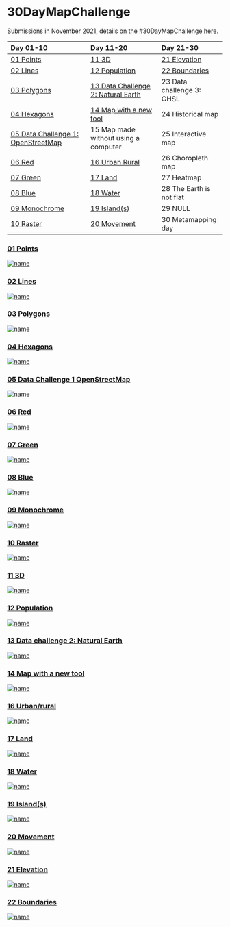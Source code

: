 # 30DayMapChallenge

Submissions in November 2021, details on the #30DayMapChallenge [here](https://github.com/tjukanovt/30DayMapChallenge).

| Day 01-10 | Day 11-20 | Day 21-30 |
| :--- | :--- | :--- |
| [01 Points](https://github.com/leeolney3/30DayMapChallenge/tree/main/01_points) | [11 3D](https://github.com/leeolney3/30DayMapChallenge/tree/main/11_3D) | [21 Elevation](https://github.com/leeolney3/30DayMapChallenge/tree/main/21_elevation) |
| [02 Lines](https://github.com/leeolney3/30DayMapChallenge/tree/main/02_lines) | [12 Population](https://github.com/leeolney3/30DayMapChallenge/tree/main/12_population) | [22 Boundaries](https://github.com/leeolney3/30DayMapChallenge/tree/main/22_boundaries) |
| [03 Polygons](https://github.com/leeolney3/30DayMapChallenge/tree/main/03_polygons) | [13 Data Challenge 2: Natural Earth](https://github.com/leeolney3/30DayMapChallenge/tree/main/13_ne) | 23 Data challenge 3: GHSL |
| [04 Hexagons](https://github.com/leeolney3/30DayMapChallenge/tree/main/04_hexagons) | [14 Map with a new tool](https://github.com/leeolney3/30DayMapChallenge/tree/main/14_new_tool) | 24 Historical map |
| [05 Data Challenge 1: OpenStreetMap](https://github.com/leeolney3/30DayMapChallenge/tree/main/05_OSM) | 15 Map made without using a computer | 25 Interactive map |
| [06 Red](https://github.com/leeolney3/30DayMapChallenge/tree/main/06_red) | [16 Urban Rural](https://github.com/leeolney3/30DayMapChallenge/tree/main/16_urban_rural) | 26 Choropleth map |
| [07 Green](https://github.com/leeolney3/30DayMapChallenge/tree/main/07_green) | [17 Land](https://github.com/leeolney3/30DayMapChallenge/tree/main/17_land) | 27 Heatmap |
| [08 Blue](https://github.com/leeolney3/30DayMapChallenge/tree/main/08_blue) | [18 Water](https://github.com/leeolney3/30DayMapChallenge/tree/main/18_water) | 28 The Earth is not flat |
| [09 Monochrome](https://github.com/leeolney3/30DayMapChallenge/tree/main/09_monochrome) | [19 Island(s)](https://github.com/leeolney3/30DayMapChallenge/tree/main/19_islands) | 29 NULL |
| [10 Raster](https://github.com/leeolney3/30DayMapChallenge/tree/main/10_raster) | [20 Movement](https://github.com/leeolney3/30DayMapChallenge/tree/main/20_movement) | 30 Metamapping day |

### [01 Points](https://github.com/leeolney3/30DayMapChallenge/tree/main/01_points)
[![name](https://github.com/leeolney3/30DayMapChallenge/blob/main/01_points/01_points.png)](https://github.com/leeolney3/30DayMapChallenge/tree/main/01_points)

### [02 Lines](https://github.com/leeolney3/30DayMapChallenge/tree/main/02_lines)
[![name](https://github.com/leeolney3/30DayMapChallenge/blob/main/02_lines/02_lines.png)](https://github.com/leeolney3/30DayMapChallenge/tree/main/02_lines)

### [03 Polygons](https://github.com/leeolney3/30DayMapChallenge/tree/main/03_polygons)
[![name](https://github.com/leeolney3/30DayMapChallenge/blob/main/03_polygons/03_polygons.png)](https://github.com/leeolney3/30DayMapChallenge/tree/main/03_polygons)

### [04 Hexagons](https://github.com/leeolney3/30DayMapChallenge/tree/main/04_hexagons)
[![name](https://github.com/leeolney3/30DayMapChallenge/blob/main/04_hexagons/04_hexagons.png)](https://github.com/leeolney3/30DayMapChallenge/tree/main/04_hexagons)

### [05 Data Challenge 1 OpenStreetMap](https://github.com/leeolney3/30DayMapChallenge/tree/main/05_OSM)
[![name](https://github.com/leeolney3/30DayMapChallenge/blob/main/05_OSM/05_OSM.png)](https://github.com/leeolney3/30DayMapChallenge/tree/main/05_OSM)

### [06 Red](https://github.com/leeolney3/30DayMapChallenge/tree/main/06_red)
[![name](https://github.com/leeolney3/30DayMapChallenge/blob/main/06_red/06_red.png)](https://github.com/leeolney3/30DayMapChallenge/tree/main/06_red)

### [07 Green](https://github.com/leeolney3/30DayMapChallenge/tree/main/07_green)
[![name](https://github.com/leeolney3/30DayMapChallenge/blob/main/07_green/07_green_1.png)](https://github.com/leeolney3/30DayMapChallenge/tree/main/07_green)

### [08 Blue](https://github.com/leeolney3/30DayMapChallenge/tree/main/08_blue)
[![name](https://github.com/leeolney3/30DayMapChallenge/blob/main/08_blue/08_blue.png)](https://github.com/leeolney3/30DayMapChallenge/tree/main/08_blue)

### [09 Monochrome](https://github.com/leeolney3/30DayMapChallenge/tree/main/09_monochrome)
[![name](https://github.com/leeolney3/30DayMapChallenge/blob/main/09_monochrome/09_monochrome.png)](https://github.com/leeolney3/30DayMapChallenge/tree/main/09_monochrome)

### [10 Raster](https://github.com/leeolney3/30DayMapChallenge/tree/main/10_raster)
[![name](https://github.com/leeolney3/30DayMapChallenge/blob/main/10_raster/10_raster.png)](https://github.com/leeolney3/30DayMapChallenge/tree/main/10_raster)

### [11 3D](https://github.com/leeolney3/30DayMapChallenge/tree/main/11_3D)
[![name](https://github.com/leeolney3/30DayMapChallenge/blob/main/11_3D/11_3D.png)](https://github.com/leeolney3/30DayMapChallenge/tree/main/11_3D)

### [12 Population](https://github.com/leeolney3/30DayMapChallenge/tree/main/12_population)
[![name](https://github.com/leeolney3/30DayMapChallenge/blob/main/12_population/population.png)](https://github.com/leeolney3/30DayMapChallenge/tree/main/12_population)

### [13 Data challenge 2: Natural Earth](https://github.com/leeolney3/30DayMapChallenge/tree/main/13_ne)
[![name](https://github.com/leeolney3/30DayMapChallenge/blob/main/13_ne/13_ne.png)](https://github.com/leeolney3/30DayMapChallenge/tree/main/13_ne)

### [14 Map with a new tool](https://github.com/leeolney3/30DayMapChallenge/tree/main/14_new_tool)
[![name](https://github.com/leeolney3/30DayMapChallenge/blob/main/14_new_tool/14_tool_cropped.png)](https://github.com/leeolney3/30DayMapChallenge/tree/main/14_new_tool)

### [16 Urban/rural](https://github.com/leeolney3/30DayMapChallenge/tree/main/16_urban_rural)
[![name](https://github.com/leeolney3/30DayMapChallenge/blob/main/16_urban_rural/16_urban.png)](https://github.com/leeolney3/30DayMapChallenge/tree/main/16_urban_rural)

### [17 Land](https://github.com/leeolney3/30DayMapChallenge/tree/main/17_land)
[![name](https://github.com/leeolney3/30DayMapChallenge/blob/main/17_land/17_land.png)](https://github.com/leeolney3/30DayMapChallenge/tree/main/17_land)

### [18 Water](https://github.com/leeolney3/30DayMapChallenge/tree/main/18_water)
[![name](https://github.com/leeolney3/30DayMapChallenge/blob/main/18_water/18_water.png)](https://github.com/leeolney3/30DayMapChallenge/tree/main/18_water)

### [19 Island(s)](https://github.com/leeolney3/30DayMapChallenge/tree/main/19_islands)
[![name](https://github.com/leeolney3/30DayMapChallenge/blob/main/19_islands/19_islands.png)](https://github.com/leeolney3/30DayMapChallenge/tree/main/19_islands)

### [20 Movement](https://github.com/leeolney3/30DayMapChallenge/tree/main/20_movement)
[![name](https://github.com/leeolney3/30DayMapChallenge/blob/main/20_movement/20_movement.png)](https://github.com/leeolney3/30DayMapChallenge/tree/main/20_movement)

### [21 Elevation](https://github.com/leeolney3/30DayMapChallenge/tree/main/21_elevation)
[![name](https://github.com/leeolney3/30DayMapChallenge/blob/main/21_elevation/21_elevation.png)](https://github.com/leeolney3/30DayMapChallenge/tree/main/21_elevation)

### [22 Boundaries](https://github.com/leeolney3/30DayMapChallenge/tree/main/22_boundaries)
[![name](https://github.com/leeolney3/30DayMapChallenge/blob/main/22_boundaries/22_boundaries_p1.png)](https://github.com/leeolney3/30DayMapChallenge/tree/main/22_boundaries)
